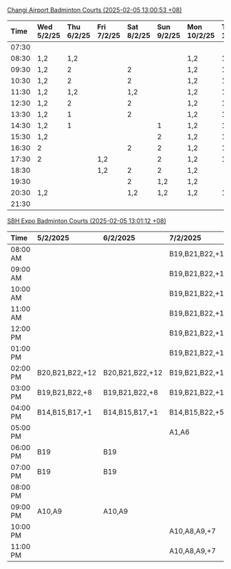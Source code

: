 [Changi Airport Badminton Courts (2025-02-05 13:00:53 +08)](https://www.carc.org.sg/FacilityBooking.aspx)

| Time   | Wed 5/2/25   | Thu 6/2/25   | Fri 7/2/25   | Sat 8/2/25   | Sun 9/2/25   | Mon 10/2/25   | Tue 11/2/25   |
|:-------|:-------------|:-------------|:-------------|:-------------|:-------------|:--------------|:--------------|
| 07:30  |              |              |              |              |              |               |               |
| 08:30  | 1,2          | 1,2          |              |              |              | 1,2           | 1,2           |
| 09:30  | 1,2          | 2            |              | 2            |              | 1,2           | 1,2           |
| 10:30  | 1,2          | 2            |              | 2            |              | 1,2           | 1,2           |
| 11:30  | 1,2          | 1,2          |              | 1,2          |              | 1,2           | 1,2           |
| 12:30  | 1,2          | 2            |              | 2            |              | 1,2           | 1,2           |
| 13:30  | 1,2          | 1            |              | 2            |              | 1,2           | 1,2           |
| 14:30  | 1,2          | 1            |              |              | 1            | 1,2           | 1,2           |
| 15:30  | 1,2          |              |              |              | 2            | 1,2           | 1,2           |
| 16:30  | 2            |              |              | 2            | 2            | 1,2           | 1,2           |
| 17:30  | 2            |              | 1,2          |              | 2            | 1,2           | 1,2           |
| 18:30  |              |              | 1,2          | 2            | 2            | 1,2           |               |
| 19:30  |              |              |              | 2            | 1,2          | 1,2           |               |
| 20:30  | 1,2          |              |              | 1,2          | 1,2          | 1,2           | 1,2           |
| 21:30  |              |              |              |              |              |               |               |

[SBH Expo Badminton Courts (2025-02-05 13:01:12 +08)](https://singaporebadmintonhall.getomnify.com/widgets/O3MRKGBH359GA55KHMG1RD)

| Time     | 5/2/2025        | 6/2/2025        | 7/2/2025        | 8/2/2025        | 9/2/2025        | 10/2/2025       | 11/2/2025      |
|:---------|:----------------|:----------------|:----------------|:----------------|:----------------|:----------------|:---------------|
| 08:00 AM |                 |                 | B19,B21,B22,+19 | B19,B21,B22,+14 | A7              | B19,B21,B22,+8  | B19,B21,B22,+9 |
| 09:00 AM |                 |                 | B19,B21,B22,+18 | B19,B21,B22,+15 |                 |                 | B19,B21,B22,+9 |
| 10:00 AM |                 |                 | B19,B21,B22,+15 | B17,B18,B19,+14 |                 |                 | B19,B21,B22,+9 |
| 11:00 AM |                 |                 | B19,B21,B22,+16 | B16,B17,B18,+13 |                 |                 | B20,B21,B22,+8 |
| 12:00 PM |                 |                 | B19,B21,B22,+18 | B20,B21,B22,+17 | A3,A4,A6        |                 | B19,B21,B22,+9 |
| 01:00 PM |                 |                 | B19,B21,B22,+19 | B19,B20,B21,+18 |                 | A5,A7,A8,+4     | B19,B21,B22,+9 |
| 02:00 PM | B20,B21,B22,+12 | B20,B21,B22,+12 | B19,B21,B22,+16 | A10,A9,B21,+6   | B17             |                 | B19,B21,B22,+7 |
| 03:00 PM | B19,B21,B22,+8  | B19,B21,B22,+8  | B19,B21,B22,+12 | B17,B20,B21,+4  |                 |                 | B12,B18        |
| 04:00 PM | B14,B15,B17,+1  | B14,B15,B17,+1  | B14,B15,B22,+5  |                 |                 |                 |                |
| 05:00 PM |                 |                 | A1,A6           | A1,A2           |                 |                 | B12,B13,B14    |
| 06:00 PM | B19             | B19             |                 |                 |                 |                 |                |
| 07:00 PM | B19             | B19             |                 |                 | B22             | A7,B15,B16,+3   |                |
| 08:00 PM |                 |                 |                 |                 | A8              | B20,B21,B22,+13 |                |
| 09:00 PM | A10,A9          | A10,A9          |                 | B21             | B11,B13,B15,+2  | B20,B21,B22,+15 |                |
| 10:00 PM |                 |                 | A10,A8,A9,+7    | B18,B19,B20,+15 | B20,B21,B22,+17 | A10,A8,A9,+7    |                |
| 11:00 PM |                 |                 | A10,A8,A9,+7    | B19,B20,B22,+16 | B20,B21,B22,+17 | A10,A8,A9,+7    |                |
